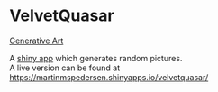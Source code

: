 # VelvetQuasar
[Generative Art](https://en.wikipedia.org/wiki/Generative_art)

A [shiny app](https://shiny.rstudio.com/) which generates random pictures.  
A live version can be found at https://martinmspedersen.shinyapps.io/velvetquasar/
